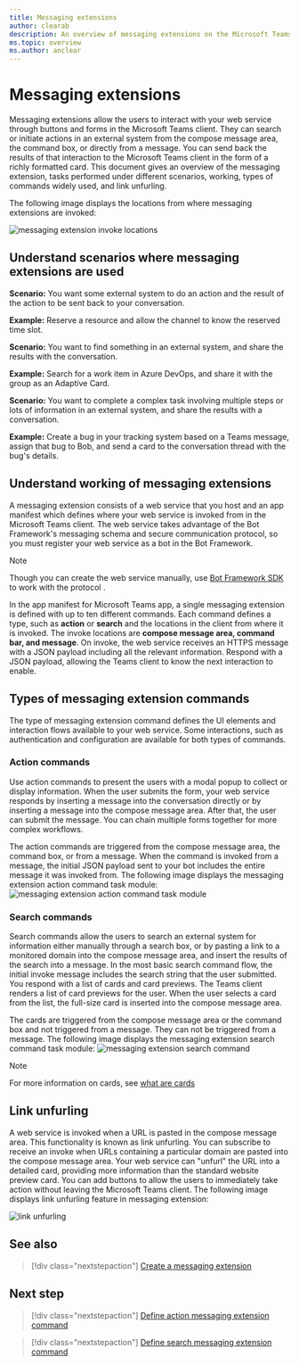 ```yaml
---
title: Messaging extensions
author: clearab
description: An overview of messaging extensions on the Microsoft Teams platform
ms.topic: overview
ms.author: anclear
---
```

# Messaging extensions

Messaging extensions allow the users to interact with your web service through buttons and forms in the Microsoft Teams client. They can search or initiate actions in an external system from the compose message area, the command box, or directly from a message. You can send back the results of that interaction to the Microsoft Teams client in the form of a richly formatted card. This document gives an overview of the messaging extension, tasks performed under different scenarios, working, types of commands widely used, and link unfurling.

The following image displays the locations from where messaging extensions are invoked:

![messaging extension invoke locations](~/assets/images/messaging-extension-invoke-locations.png)

## Understand scenarios where messaging extensions are used

**Scenario:** You want some external system to do an action  and the result of the action to be sent back to your conversation.

**Example:** Reserve a resource and allow the channel to know the reserved time slot.

**Scenario:** You want to find something in an external system, and share the results with the conversation.

**Example:** Search for a work item in Azure DevOps, and share it with the group as an Adaptive Card.

**Scenario:** You want to complete a complex task involving multiple steps or lots of information in an external system, and share the results with a conversation.

**Example:** Create a bug in your tracking system based on a Teams message, assign that bug to Bob, and send a card to the conversation thread with the bug's details.

## Understand working of messaging extensions 

A messaging extension consists of a web service that you host and an app manifest which defines where your web service is invoked from in the Microsoft Teams client. The web service takes advantage of the Bot Framework's messaging schema and secure communication protocol, so you must register your web service as a bot in the Bot Framework. 
> [!NOTE]
> Though you can create the web service manually, use [Bot Framework SDK](https://github.com/microsoft/botframework) to work with the protocol .

In the app manifest for Microsoft Teams app, a single messaging extension is defined with up to ten different commands. Each command defines a type, such as **action** or **search** and the locations in the client from where it is invoked. The invoke locations are **compose message area, command bar, and message**. On invoke, the web service receives an HTTPS message with a JSON payload including all the relevant information. Respond with a JSON payload, allowing the Teams client to know the next interaction to enable. 

## Types of messaging extension commands

The type of messaging extension command defines the UI elements and interaction flows available to your web service. Some interactions, such as authentication and configuration are available for both types of commands.

### Action commands

Use action commands to present the users with a modal popup to collect or display information. When the user submits the form, your web service responds by inserting a message into the conversation directly or by inserting a message into the compose message area. After that, the user can submit the message. You can chain multiple forms together for more complex workflows.

The action commands are triggered from the compose message area, the command box, or from a message. When the command is invoked from a message, the initial JSON payload sent to your bot includes the entire message it was invoked from. The following image displays the messaging extension action command task module:
![messaging extension action command task module](~/assets/images/task-module.png)

### Search commands

Search commands allow the users to search an external system for information either manually through a search box, or by pasting a link to a monitored domain into the compose message area, and insert the results of the search into a message. In the most basic search command flow, the initial invoke message includes the search string that the user submitted. You respond with a list of cards and card previews. The Teams client renders a list of card previews for the user. When the user selects a card from the list, the full-size card is inserted into the compose message area.

The cards are triggered from the compose message area or the command box and not triggered from a message. They can not be triggered from a message.
The following image displays the messaging extension search command task module:
![messaging extension search command](~/assets/images/search-extension.png)

> [!NOTE]
> For more information on cards, see [what are cards](../task-modules-and-cards/what-are-cards.md)

## Link unfurling

A web service is invoked when a URL is pasted in the compose message area. This functionality is known as link unfurling. You can subscribe to receive an invoke when URLs containing a particular domain are pasted into the compose message area. Your web service can "unfurl" the URL into a detailed card, providing more information than the standard website preview card. You can add buttons to allow the users to immediately take action without leaving the Microsoft Teams client.
The following image displays link unfurling feature in messaging extension:
 
![link unfurling](https://github.com/OfficeDev/Microsoft-Teams-Samples/blob/main/samples/msgext-link-unfurling-reddit/csharp/doc/images/Preview.gif)


## See also

> [!div class="nextstepaction"]
> [Create a messaging extension](../build-your-first-app/build-messaging-extension.md)

## Next step

> [!div class="nextstepaction"]
> [Define action messaging extension command](~/messaging-extensions/how-to/action-commands/define-action-command.md)

> [!div class="nextstepaction"]
> [Define search messaging extension command](~/messaging-extensions/how-to/search-commands/define-search-command.md)
